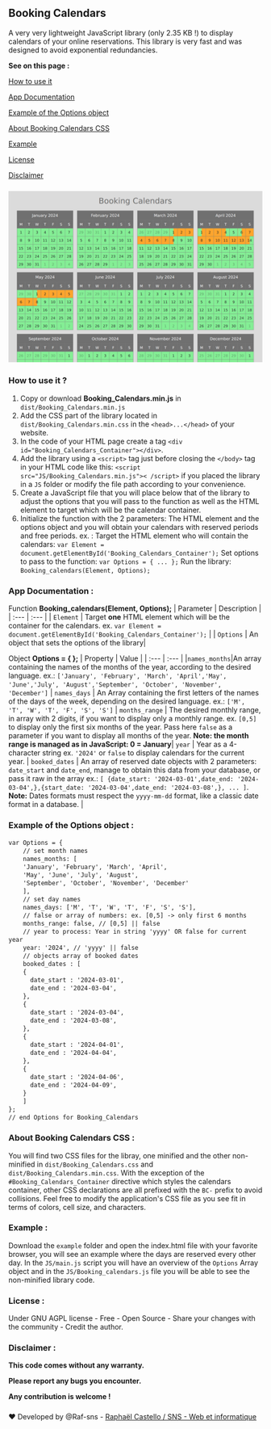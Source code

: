 ## Booking Calendars
A very very lightweight JavaScript library (only 2.35 KB !) to display calendars of your online reservations.
This library is very fast and was designed to avoid exponential redundancies.

**See on this page :**

[How to use it](#how-to-use-it-)

[App Documentation](#app-documentation-)

[Example of the Options object](#example-of-the-options-object-)

[About Booking Calendars CSS](#about-booking-calendars-css-)

[Example](#example-)

[License](#license-)

[Disclaimer](#disclaimer-)

###
![Booking Calendars in action](/images/Screenshot_1.png)
###

### How to use it ?
1. Copy or download **Booking_Calendars.min.js** in `dist/Booking_Calendars.min.js`
2. Add the CSS part of the library located in `dist/Booking_Calendars.min.css` in the `<head>...</head>` of your website.
3. In the code of your HTML page create a tag `<div id="Booking_Calendars_Container"></div>`.
4. Add the library using a `<script>` tag just before closing the `</body>` tag in your HTML code like this: `<script src="JS/Booking_Calendars.min.js">< /script>` if you placed the library in a `JS` folder or modify the file path according to your convenience.
5. Create a JavaScript file that you will place below that of the library to adjust the options that you will pass to the function as well as the HTML element to target which will be the calendar container.
6. Initialize the function with the 2 parameters: The HTML element and the options object and you will obtain your calendars with reserved periods and free periods.
 ex. :
Target the HTML element who will contain the calendars:
 `var Element = document.getElementById('Booking_Calendars_Container');`
 Set options to pass to the function:
`var Options = { ... };`
Run the library:
`Booking_calendars(Element, Options);`

### App Documentation :

Function **Booking_calendars(Element, Options);**
| Parameter | Description |
| :--- | :--- |
| `Element` | Target **one** HTML element which will be the container for the calendars. ex. `var Element = document.getElementById('Booking_Calendars_Container');`  |
| `Options` | An object that sets the options of the library|

Object **Options = { };**
| Property | Value |
| :--- | :--- |
|`names_months`|An array containing the names of the months of the year, according to the desired language. ex.: `['January', 'February', 'March', 'April','May', 'June','July', 'August','September', 'October', 'November', 'December']` |
`names_days` | An Array containing the first letters of the names of the days of the week, depending on the desired language. ex.: `['M', 'T', 'W', 'T', 'F', 'S', 'S']` |
`months_range` | The desired monthly range, in array with 2 digits, if you want to display only a monthly range. ex. `[0,5]` to display only the first six months of the year. Pass here `false` as a parameter if you want to display all months of the year. **Note: the month range is managed as in JavaScript: 0 = January**|
`year` | Year as a 4-character string ex. `'2024'` or `false` to display calendars for the current year. |
`booked_dates` | An array of reserved date objects with 2 parameters: `date_start` and `date_end`, manage to obtain this data from your database, or pass it raw in the array ex.: `[ {date_start: '2024-03-01',date_end: '2024-03-04',},{start_date: '2024-03-04',date_end: '2024-03-08',}, ... ]`. **Note:** Dates formats must respect the `yyyy-mm-dd` format, like a classic date format in a database. |

### Example of the Options object :
```
var Options = {
    // set month names
    names_months: [
	'January', 'February', 'March', 'April',
	'May', 'June', 'July', 'August',
	'September', 'October', 'November', 'December'
    ],
    // set day names
    names_days: ['M', 'T', 'W', 'T', 'F', 'S', 'S'],
    // false or array of numbers: ex. [0,5] -> only first 6 months
    months_range: false, // [0,5] || false
    // year to process: Year in string 'yyyy' OR false for current year
    year: '2024', // 'yyyy' || false
    // objects array of booked dates
    booked_dates : [
    {
      date_start : '2024-03-01',
      date_end : '2024-03-04',
    },
    {
      date_start : '2024-03-04',
      date_end : '2024-03-08',
    },
    {
      date_start : '2024-04-01',
      date_end : '2024-04-04',
    },
    {
      date_start : '2024-04-06',
      date_end : '2024-04-09',
    }
    ]
};
// end Options for Booking_Calendars
```
### About Booking Calendars CSS :

You will find two CSS files for the libray, one minified and the other non-minified in `dist/Booking_Calendars.css` and `dist/Booking_Calendars.min.css`.
With the exception of the `#Booking_Calendars_Container` directive which styles the calendars container, other CSS declarations are all prefixed with the `BC-` prefix to avoid collisions.
Feel free to modify the application's CSS file as you see fit in terms of colors, cell size, and characters.

### Example :

Download the `example` folder and open the index.html file with your favorite browser, you will see an example where the days are reserved every other day.
In the `JS/main.js` script you will have an overview of the `Options` Array object and in the `JS/Booking_calendars.js` file you will be able to see the non-minified library code.

### License :

Under GNU AGPL license - Free - Open Source - Share your changes with the community - Credit the author.

### Disclaimer :

**This code comes without any warranty.**

**Please report any bugs you encounter.**

**Any contribution is welcome !**

###

❤ Developed by @Raf-sns - [Raphaël Castello / SNS - Web et informatique](https://sns.pm)
